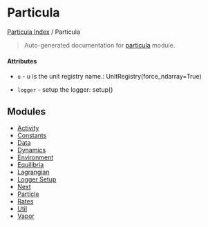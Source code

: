 # Particula

[Particula Index](../README.md#particula-index) / Particula

> Auto-generated documentation for [particula](https://github.com/uncscode/particula/blob/main/particula/__init__.py) module.

#### Attributes

- `u` - u is the unit registry name.: UnitRegistry(force_ndarray=True)

- `logger` - setup the logger: setup()


## Modules

- [Activity](activity/index.md)
- [Constants](./constants.md)
- [Data](data/index.md)
- [Dynamics](./dynamics.md)
- [Environment](./environment.md)
- [Equilibria](equilibria/index.md)
- [Lagrangian](lagrangian/index.md)
- [Logger Setup](./logger_setup.md)
- [Next](next/index.md)
- [Particle](./particle.md)
- [Rates](./rates.md)
- [Util](util/index.md)
- [Vapor](./vapor.md)
